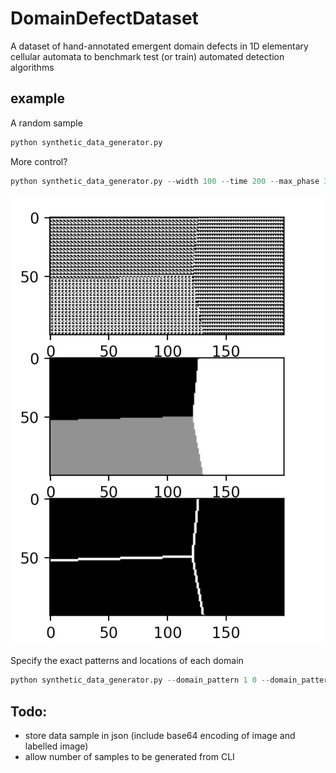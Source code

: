 # DomainDefectDataset
A dataset of hand-annotated emergent domain defects in 1D elementary cellular automata to benchmark test (or train) automated detection algorithms


## example

A random sample
```python
python synthetic_data_generator.py 
```

More control?
```python
python synthetic_data_generator.py --width 100 --time 200 --max_phase 3 --n_domains 3 --save bla.txt
```
![](example.png)

Specify the exact patterns and locations of each domain
```python
python synthetic_data_generator.py --domain_pattern 1 0 --domain_pattern 0 1 --domain_centre 10 10 --domain_centre 50 50  
```

## Todo:
- store data sample in json (include base64 encoding of image and labelled image)
- allow number of samples to be generated from CLI